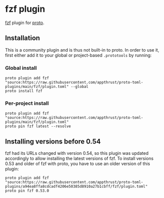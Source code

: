 # fzf plugin

[fzf](https://github.com/junegunn/fzf) plugin for [proto](https://github.com/moonrepo/proto).

## Installation

This is a community plugin and is thus not built-in to proto. In order to use it, first either add it to your global or project-based `.prototools` by running:

### Global install

```shell
proto plugin add fzf "source:https://raw.githubusercontent.com/appthrust/proto-toml-plugins/main/fzf/plugin.toml" --global
proto install fzf
```

### Per-project install

```shell
proto plugin add fzf "source:https://raw.githubusercontent.com/appthrust/proto-toml-plugins/main/fzf/plugin.toml"
proto pin fzf latest --resolve
```

## Installing versions before 0.54

fzf had its URLs changed with version 0.54, so this plugin was updated accordingly to allow installing the latest versions of fzf. To install versions 0.53 and older of fzf with proto, you have to use an older version of this plugin:

```shell
proto plugin add fzf "source:https://raw.githubusercontent.com/appthrust/proto-toml-plugins/a94ea8ffa8cdcadf4206e50385d8910a27b1cbff/fzf/plugin.toml"
proto pin fzf 0.53.0
```
